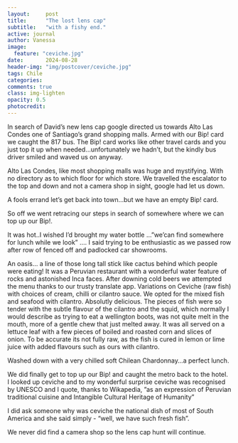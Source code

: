 ```yaml
---
layout:     post
title:      "The lost lens cap"
subtitle:   "with a fishy end."
active: journal
author: Vanessa
image:
  feature: "ceviche.jpg"
date:       2024-08-28
header-img: "img/postcover/ceviche.jpg"
tags: Chile
categories: 
comments: true
class: img-lighten 
opacity: 0.5
photocredit:
---
```


In search of David’s new lens cap google directed us towards Alto Las Condes one of Santiago’s grand shopping malls. Armed with our Bip! card we caught the 817 bus. The Bip! card works like other travel cards and you just top it up when needed…unfortunately we hadn’t, but the kindly bus driver smiled and waved us on anyway.

Alto Las Condes, like most shopping malls was huge and mystifying. With no directory as to which floor for which store. We travelled the escalator to the top and down and not a camera shop in sight, google had let us down.

A fools errand let’s get back into town…but we have an empty Bip! card.

So off we went retracing our steps in search of somewhere where we can top up our Bip!. 

It was hot..I wished I’d brought my water bottle …”we’can find somewhere for lunch while we look” …. I said trying to be enthusiastic as we passed row after row of fenced off and padlocked car showrooms.

An oasis… a line of those long tall stick like cactus behind which people were eating!
It was a Peruvian restaurant with a wonderful water feature of rocks and astonished Inca faces. After downing cold beers we attempted the menu thanks to our trusty translate app. Variations on Ceviche (raw fish) with choices of cream, chilli or cilantro sauce. We opted for the mixed fish and seafood with cilantro. Absolutly delicious. The pieces of fish were so tender with the subtle flavour of the cilantro and the squid, which normally I would describe as trying to eat a wellington boots, was not quite melt in the mouth, more of a gentle chew that just melted away. It was all served on a lettuce leaf with a few pieces of boiled and roasted corn and slices of onion. To be accurate its not fully raw, as the fish is cured in lemon or lime juice with added flavours such as ours with cilantro. 

Washed down with a very chilled soft Chilean Chardonnay…a perfect lunch.

We did finally get to top up our Bip! and caught the metro back to the hotel. I looked up ceviche and to my wonderful surprise ceviche was recognised by UNESCO and I quote, thanks to Wikapedia, ”as an expression of Peruvian traditional cuisine and Intangible Cultural Heritage of Humanity”

I did ask someone why was ceviche the national dish of most of South America and she said simply -  “well, we have such fresh fish”. 

We never did find a camera shop so the lens cap hunt will continue.	









